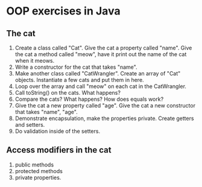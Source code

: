 # OOP exercises in Java


## The cat

  1. Create a class called "Cat". Give the cat a property called "name". Give the cat a method called "meow", have it print out the name of the cat when it meows.
  2. Write a constructor for the cat that takes "name".
  3. Make another class called "CatWrangler". Create an array of "Cat" objects. Instantiate a few cats and put them in here.
  4. Loop over the array and call "meow" on each cat in the CatWrangler.
  5. Call toString() on the cats. What happens?
  6. Compare the cats? What happens? How does equals work?
  7. Give the cat a new property called "age". Give the cat a new constructor that takes "name", "age".
  8. Demonstrate encapsulation, make the properties private. Create getters and setters.
  9. Do validation inside of the setters.


## Access modifiers in the cat

  1. public methods
  2. protected methods
  3. private properties.
